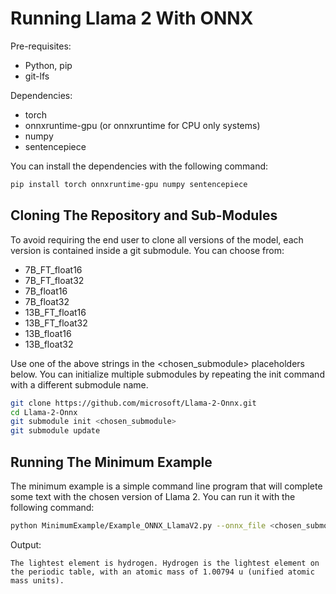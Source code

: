 # **Running Llama 2 With ONNX**

Pre-requisites:
* Python, pip
* git-lfs

Dependencies:
* torch
* onnxruntime-gpu (or onnxruntime for CPU only systems)
* numpy
* sentencepiece

You can install the dependencies with the following command:
``` bash
pip install torch onnxruntime-gpu numpy sentencepiece
```

## **Cloning The Repository and Sub-Modules**
To avoid requiring the end user to clone all versions of the model, each version is contained inside a git submodule. 
You can choose from: 
* 7B_FT_float16
* 7B_FT_float32
* 7B_float16
* 7B_float32
* 13B_FT_float16
* 13B_FT_float32
* 13B_float16
* 13B_float32

Use one of the above strings in the <chosen_submodule> placeholders below. You can initialize multiple submodules by repeating the init command with a different submodule name. 

``` bash
git clone https://github.com/microsoft/Llama-2-Onnx.git
cd Llama-2-Onnx
git submodule init <chosen_submodule> 
git submodule update
```

## **Running The Minimum Example**
The minimum example is a simple command line program that will complete some text with the chosen version of Llama 2. You can run it with the following command:

``` bash
python MinimumExample/Example_ONNX_LlamaV2.py --onnx_file <chosen_submodule>/ONNX/LlamaV2_<chosen_submodule>.onnx --embedding_file <chosen_submodule>/embeddings.pth --tokenizer_path tokenizer.model --prompt "What is the lightest element?"
```

Output:
```
The lightest element is hydrogen. Hydrogen is the lightest element on the periodic table, with an atomic mass of 1.00794 u (unified atomic mass units).
```
